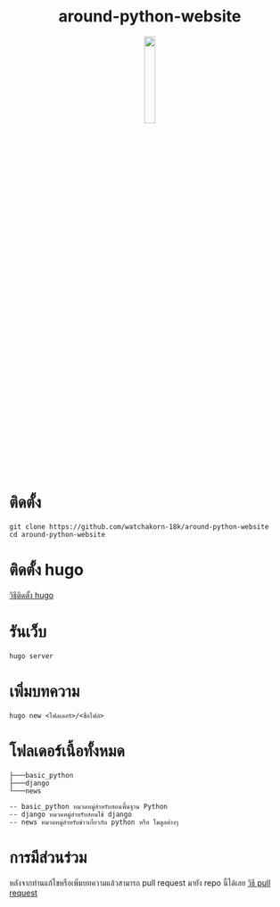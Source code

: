 <h1 align="center">around-python-website</h1>
<p align="center"><img src="https://cdn.discordapp.com/attachments/1074447855982477353/1084177576144154624/7gZNMX0-_400x400.png" width=20%></p>

# ติดตั้ง

```
git clone https://github.com/watchakorn-18k/around-python-website
cd around-python-website
```

# ติดตั้ง hugo

[วิธีติดตั้ง hugo](https://gohugo.io/getting-started/installing/)

# รันเว็บ

```
hugo server
```

# เพิ่มบทความ

```
hugo new <โฟลเดอร์>/<ชื่อไฟล์>
```

# โฟลเดอร์เนื้อทั้งหมด

```
├───basic_python
├───django
└───news

-- basic_python หมวดหมู่สำหรับสอนพื้นฐาน Python
-- django หมวดหมู่สำหรับสอนใช้ django
-- news หมวดหมู่สำหรับข่าวเกี่ยวกับ python หรือ โมดูลต่างๆ
```

# การมีส่วนร่วม

หลังจากท่านแก้ไขหรือเพิ่มบทความแล้วสามารถ pull request มายัง repo นี้ได้เลย [วิธี pull request](https://opensource.com/article/19/7/create-pull-request-github)
